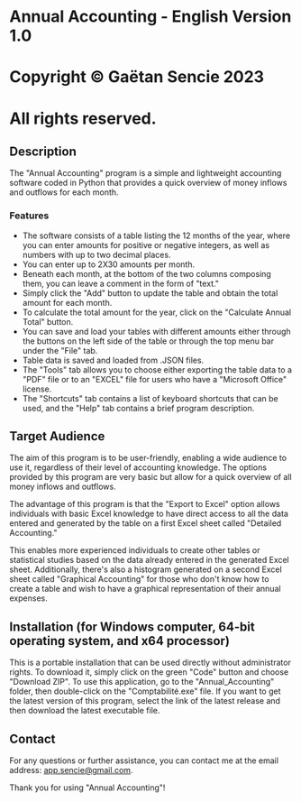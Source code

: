 # Annual Accounting - English Version 1.0

# Copyright © Gaëtan Sencie 2023
# All rights reserved.

## Description

The "Annual Accounting" program is a simple and lightweight accounting software coded in Python that provides a quick overview of money inflows and outflows for each month.

### Features

- The software consists of a table listing the 12 months of the year, where you can enter amounts for positive or negative integers, as well as numbers with up to two decimal places.
- You can enter up to 2X30 amounts per month.
- Beneath each month, at the bottom of the two columns composing them, you can leave a comment in the form of "text."
- Simply click the "Add" button to update the table and obtain the total amount for each month.
- To calculate the total amount for the year, click on the "Calculate Annual Total" button.
- You can save and load your tables with different amounts either through the buttons on the left side of the table or through the top menu bar under the "File" tab.
- Table data is saved and loaded from .JSON files.
- The "Tools" tab allows you to choose either exporting the table data to a "PDF" file or to an "EXCEL" file for users who have a "Microsoft Office" license.
- The "Shortcuts" tab contains a list of keyboard shortcuts that can be used, and the "Help" tab contains a brief program description.

## Target Audience

The aim of this program is to be user-friendly, enabling a wide audience to use it, regardless of their level of accounting knowledge. The options provided by this program are very basic but allow for a quick overview of all money inflows and outflows.

The advantage of this program is that the "Export to Excel" option allows individuals with basic Excel knowledge to have direct access to all the data entered and generated by the table on a first Excel sheet called "Detailed Accounting."

This enables more experienced individuals to create other tables or statistical studies based on the data already entered in the generated Excel sheet. Additionally, there's also a histogram generated on a second Excel sheet called "Graphical Accounting" for those who don't know how to create a table and wish to have a graphical representation of their annual expenses.

## Installation (for Windows computer, 64-bit operating system, and x64 processor)

This is a portable installation that can be used directly without administrator rights. To download it, simply click on the green "Code" button and choose "Download ZIP". To use this application, go to the "Annual_Accounting" folder, then double-click on the "Comptabilité.exe" file. If you want to get the latest version of this program, select the link of the latest release and then download the latest executable file.

## Contact

For any questions or further assistance, you can contact me at the email address: app.sencie@gmail.com.

Thank you for using "Annual Accounting"!
